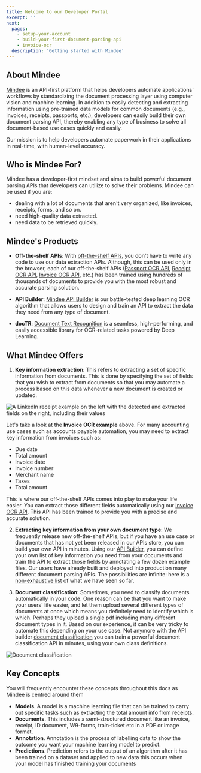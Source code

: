 ```yaml
---
title: Welcome to our Developer Portal
excerpt: ''
next:
  pages:
    - setup-your-account
    - build-your-first-document-parsing-api
    - invoice-ocr
  description: 'Getting started with Mindee'
---
```


## About Mindee

[Mindee](https://mindee.com) is an API-first platform that helps developers automate applications' workflows by standardizing the document processing layer using computer vision and machine learning. In addition to easily detecting and extracting information using pre-trained data models for common documents (e.g., invoices, receipts, passports, etc.), developers can easily build their own document parsing API, thereby enabling any type of business to solve all document-based use cases quickly and easily. 

Our mission is to help developers automate paperwork in their applications in real-time, with human-level accuracy.

## Who is Mindee For?

Mindee has a developer-first mindset and aims to build powerful document parsing APIs that developers can utilize to solve their problems. Mindee can be used if you are:

- dealing with a lot of documents that aren't very organized, like invoices, receipts, forms, and so on.
- need high-quality data extracted.
- need data to be retrieved quickly. 

## Mindee's Products

- **Off-the-shelf APIs**: With [off-the-shelf APIs](), you don't have to write any code to use our data extraction APIs. Although, this can be used only in the browser, each of our off-the-shelf APIs ([Passport OCR API](https://developers.mindee.com/docs/passport-ocr), [Receipt OCR API](https://developers.mindee.com/docs/receipt-ocr), [Invoice OCR API](https://developers.mindee.com/docs/invoice-ocr), etc.) has been trained using hundreds of thousands of documents to provide you with the most robust and accurate parsing solution.

- **API Builder**: [Mindee API Builder](https://mindee.com/lp/ocr-document-learning) is our battle-tested deep learning OCR algorithm that allows users to design and train an API to extract the data they need from any type of document.

- **docTR**: [Document Text Recognition](https://github.com/mindee/doctr) is a seamless, high-performing, and easily accessible library for OCR-related tasks powered by Deep Learning.

## What Mindee Offers

1. **Key information extraction**: This refers to extracting a set of specific information from documents. This is done by specifying the set of fields that you wish to extract from documents so that you may automate a process based on this data whenever a new document is created or updated.

![A LinkedIn receipt example on the left with the detected and extracted fields on the right, including their values](https://files.readme.io/09f8748-invoice_article2_bis.jpeg "Invoice OCR API key information extraction")

Let's take a look at the **Invoice OCR example** above. For many accounting use cases such as accounts payable automation, you may need to extract key information from invoices such as:
 - Due date
 - Total amount
 - Invoice date
 - Invoice number
 - Merchant name
 - Taxes
 - Total amount

This is where our off-the-shelf APIs comes into play to make your life easier. You can extract those different fields automatically using our [Invoice OCR API](https://developers.mindee.com/docs/invoice-ocr). This API has been trained to provide you with a precise and accurate solution. 

2. **Extracting key information from your own document type**: We frequently release new off-the-shelf APIs, but if you have an use case or documents that has not yet been released in our APIs store, you can build your own API in minutes. Using our [API Builder](https://developers.mindee.com/docs/build-your-first-document-parsing-api), you can define your own list of key information you need from your documents and train the API to extract those fields by annotating a few dozen example files. Our users have already built and deployed into production many different document parsing APIs. The possibilities are infinite: here is a [non-exhaustive list](https://developers.mindee.com/docs/use-cases) of what we have seen so far.

3. **Document classification**: Sometimes, you need to classify documents automatically in your code. One reason can be that you want to make your users' life easier, and let them upload several different types of documents at once which means you definitely need to identify which is which. Perhaps they upload a single pdf including many different document types in it. Based on our experience, it can be very tricky to automate this depending on your use case. Not anymore with the API builder [document classification](https://developers.mindee.com/docs/document-classification) you can train a powerful document classification API in minutes, using your own class definitions.

![](https://files.readme.io/c53e825-1.1.png "Document classification")

## Key Concepts

You will frequently encounter these concepts throughout this docs as Mindee is centred around them

- **Models**. A model is a machine learning file that can be trained to carry out specific tasks such as extracting the total amount info from receipts.
- **Documents**. This includes a semi-structured document like an invoice, receipt, ID document, W9-forms, train-ticket etc in a PDF or image format.
- **Annotation**. Annotation is the process of labelling data to show the outcome you want your machine learning model to predict.
- **Predictions**. Prediction refers to the output of an algorithm after it has been trained on a dataset and applied to new data this occurs when your model has finished training your documents
